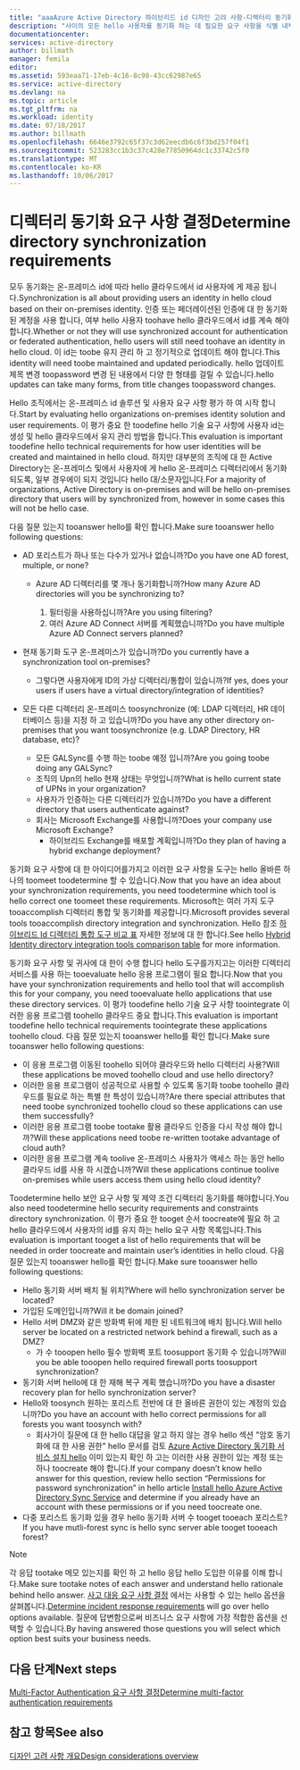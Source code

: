 ```yaml
---
title: "aaaAzure Active Directory 하이브리드 id 디자인 고려 사항-디렉터리 동기화 요구 사항을 결정 | Microsoft Docs"
description: "사이의 모든 hello 사용자를 동기화 하는 데 필요한 요구 사항을 식별 내부와 클라우드 hello 엔터프라이즈에 대 한 on = 합니다."
documentationcenter: 
services: active-directory
author: billmath
manager: femila
editor: 
ms.assetid: 593eaa71-17eb-4c16-8c98-43cc62987e65
ms.service: active-directory
ms.devlang: na
ms.topic: article
ms.tgt_pltfrm: na
ms.workload: identity
ms.date: 07/18/2017
ms.author: billmath
ms.openlocfilehash: 6646e3792c65f37c3d62eecdb6c6f3bd257f04f1
ms.sourcegitcommit: 523283cc1b3c37c428e77850964dc1c33742c5f0
ms.translationtype: MT
ms.contentlocale: ko-KR
ms.lasthandoff: 10/06/2017
---
```

# <a name="determine-directory-synchronization-requirements"></a><span data-ttu-id="ea2c5-103">디렉터리 동기화 요구 사항 결정</span><span class="sxs-lookup"><span data-stu-id="ea2c5-103">Determine directory synchronization requirements</span></span>
<span data-ttu-id="ea2c5-104">모두 동기화는 온-프레미스 id에 따라 hello 클라우드에서 id 사용자에 게 제공 됩니다.</span><span class="sxs-lookup"><span data-stu-id="ea2c5-104">Synchronization is all about providing users an identity in hello cloud based on their on-premises identity.</span></span> <span data-ttu-id="ea2c5-105">인증 또는 페더레이션된 인증에 대 한 동기화 된 계정을 사용 합니다, 여부 hello 사용자 toohave hello 클라우드에서 id를 계속 해야 합니다.</span><span class="sxs-lookup"><span data-stu-id="ea2c5-105">Whether or not they will use synchronized account for authentication or federated authentication, hello users will still need toohave an identity in hello cloud.</span></span>  <span data-ttu-id="ea2c5-106">이 id는 toobe 유지 관리 하 고 정기적으로 업데이트 해야 합니다.</span><span class="sxs-lookup"><span data-stu-id="ea2c5-106">This identity will need toobe maintained and updated periodically.</span></span>  <span data-ttu-id="ea2c5-107">hello 업데이트 제목 변경 toopassword 변경 된 내용에서 다양 한 형태를 걸릴 수 있습니다.</span><span class="sxs-lookup"><span data-stu-id="ea2c5-107">hello updates can take many forms, from title changes toopassword changes.</span></span>  

<span data-ttu-id="ea2c5-108">Hello 조직에서는 온-프레미스 id 솔루션 및 사용자 요구 사항 평가 하 여 시작 합니다.</span><span class="sxs-lookup"><span data-stu-id="ea2c5-108">Start by evaluating hello organizations on-premises identity solution and user requirements.</span></span> <span data-ttu-id="ea2c5-109">이 평가 중요 한 toodefine hello 기술 요구 사항에 사용자 id는 생성 및 hello 클라우드에서 유지 관리 방법을 합니다.</span><span class="sxs-lookup"><span data-stu-id="ea2c5-109">This evaluation is important toodefine hello technical requirements for how user identities will be created and maintained in hello cloud.</span></span>  <span data-ttu-id="ea2c5-110">하지만 대부분의 조직에 대 한 Active Directory는 온-프레미스 및에서 사용자에 게 hello 온-프레미스 디렉터리에서 동기화 되도록, 일부 경우에이 되지 것입니다 hello 대/소문자입니다.</span><span class="sxs-lookup"><span data-stu-id="ea2c5-110">For a majority of organizations, Active Directory is on-premises and will be hello on-premises directory that users will by synchronized from, however in some cases this will not be hello case.</span></span>  

<span data-ttu-id="ea2c5-111">다음 질문 있는지 tooanswer hello를 확인 합니다.</span><span class="sxs-lookup"><span data-stu-id="ea2c5-111">Make sure tooanswer hello following questions:</span></span>

* <span data-ttu-id="ea2c5-112">AD 포리스트가 하나 또는 다수가 있거나 없습니까?</span><span class="sxs-lookup"><span data-stu-id="ea2c5-112">Do you have one AD forest, multiple, or none?</span></span>
  
  * <span data-ttu-id="ea2c5-113">Azure AD 디렉터리를 몇 개나 동기화합니까?</span><span class="sxs-lookup"><span data-stu-id="ea2c5-113">How many Azure AD directories will you be synchronizing to?</span></span>
    
    1. <span data-ttu-id="ea2c5-114">필터링을 사용하십니까?</span><span class="sxs-lookup"><span data-stu-id="ea2c5-114">Are you using filtering?</span></span>
    2. <span data-ttu-id="ea2c5-115">여러 Azure AD Connect 서버를 계획했습니까?</span><span class="sxs-lookup"><span data-stu-id="ea2c5-115">Do you have multiple Azure AD Connect servers planned?</span></span>
* <span data-ttu-id="ea2c5-116">현재 동기화 도구 온-프레미스가 있습니까?</span><span class="sxs-lookup"><span data-stu-id="ea2c5-116">Do you currently have a synchronization tool on-premises?</span></span>
  
  * <span data-ttu-id="ea2c5-117">그렇다면 사용자에게 ID의 가상 디렉터리/통합이 있습니까?</span><span class="sxs-lookup"><span data-stu-id="ea2c5-117">If yes, does your users if users have a virtual directory/integration of identities?</span></span>
* <span data-ttu-id="ea2c5-118">모든 다른 디렉터리 온-프레미스 toosynchronize (예: LDAP 디렉터리, HR 데이터베이스 등)을 지정 하 고 있습니까?</span><span class="sxs-lookup"><span data-stu-id="ea2c5-118">Do you have any other directory on-premises that you want toosynchronize (e.g. LDAP Directory, HR database, etc)?</span></span>
  * <span data-ttu-id="ea2c5-119">모든 GALSync를 수행 하는 toobe 예정 입니까?</span><span class="sxs-lookup"><span data-stu-id="ea2c5-119">Are you going toobe doing any GALSync?</span></span>
  * <span data-ttu-id="ea2c5-120">조직의 Upn의 hello 현재 상태는 무엇입니까?</span><span class="sxs-lookup"><span data-stu-id="ea2c5-120">What is hello current state of UPNs in your organization?</span></span> 
  * <span data-ttu-id="ea2c5-121">사용자가 인증하는 다른 디렉터리가 있습니까?</span><span class="sxs-lookup"><span data-stu-id="ea2c5-121">Do you have a different directory that users authenticate against?</span></span>
  * <span data-ttu-id="ea2c5-122">회사는 Microsoft Exchange를 사용합니까?</span><span class="sxs-lookup"><span data-stu-id="ea2c5-122">Does your company use Microsoft Exchange?</span></span>
    * <span data-ttu-id="ea2c5-123">하이브리드 Exchange를 배포할 계획입니까?</span><span class="sxs-lookup"><span data-stu-id="ea2c5-123">Do they plan of having a hybrid exchange deployment?</span></span>

<span data-ttu-id="ea2c5-124">동기화 요구 사항에 대 한 아이디어를가지고 이러한 요구 사항을 도구는 hello 올바른 하나의 toomeet toodetermine 할 수 있습니다.</span><span class="sxs-lookup"><span data-stu-id="ea2c5-124">Now that you have an idea about your synchronization requirements, you need toodetermine which tool is hello correct one toomeet these requirements.</span></span>  <span data-ttu-id="ea2c5-125">Microsoft는 여러 가지 도구 tooaccomplish 디렉터리 통합 및 동기화를 제공합니다.</span><span class="sxs-lookup"><span data-stu-id="ea2c5-125">Microsoft provides several tools tooaccomplish directory integration and synchronization.</span></span>  <span data-ttu-id="ea2c5-126">Hello 참조 [하이브리드 Id 디렉터리 통합 도구 비교 표](active-directory-hybrid-identity-design-considerations-tools-comparison.md) 자세한 정보에 대 한 합니다.</span><span class="sxs-lookup"><span data-stu-id="ea2c5-126">See hello [Hybrid Identity directory integration tools comparison table](active-directory-hybrid-identity-design-considerations-tools-comparison.md) for more information.</span></span> 

<span data-ttu-id="ea2c5-127">동기화 요구 사항 및 귀사에 대 한이 수행 합니다 hello 도구를가지고는 이러한 디렉터리 서비스를 사용 하는 tooevaluate hello 응용 프로그램이 필요 합니다.</span><span class="sxs-lookup"><span data-stu-id="ea2c5-127">Now that you have your synchronization requirements and hello tool that will accomplish this for your company, you need tooevaluate hello applications that use these directory services.</span></span> <span data-ttu-id="ea2c5-128">이 평가 toodefine hello 기술 요구 사항 toointegrate 이러한 응용 프로그램 toohello 클라우드 중요 합니다.</span><span class="sxs-lookup"><span data-stu-id="ea2c5-128">This evaluation is important toodefine hello technical requirements toointegrate these applications toohello cloud.</span></span> <span data-ttu-id="ea2c5-129">다음 질문 있는지 tooanswer hello를 확인 합니다.</span><span class="sxs-lookup"><span data-stu-id="ea2c5-129">Make sure tooanswer hello following questions:</span></span>

* <span data-ttu-id="ea2c5-130">이 응용 프로그램 이동된 toohello 되어야 클라우드와 hello 디렉터리 사용?</span><span class="sxs-lookup"><span data-stu-id="ea2c5-130">Will these applications be moved toohello cloud and use hello directory?</span></span>
* <span data-ttu-id="ea2c5-131">이러한 응용 프로그램이 성공적으로 사용할 수 있도록 동기화 toobe toohello 클라우드를 필요로 하는 특별 한 특성이 있습니까?</span><span class="sxs-lookup"><span data-stu-id="ea2c5-131">Are there special attributes that need toobe synchronized toohello cloud so these applications can use them successfully?</span></span>
* <span data-ttu-id="ea2c5-132">이러한 응용 프로그램 toobe tootake 활용 클라우드 인증을 다시 작성 해야 합니까?</span><span class="sxs-lookup"><span data-stu-id="ea2c5-132">Will these applications need toobe re-written tootake advantage of cloud auth?</span></span>
* <span data-ttu-id="ea2c5-133">이러한 응용 프로그램 계속 toolive 온-프레미스 사용자가 액세스 하는 동안 hello 클라우드 id를 사용 하 시겠습니까?</span><span class="sxs-lookup"><span data-stu-id="ea2c5-133">Will these applications continue toolive on-premises while users access them using hello cloud identity?</span></span>

<span data-ttu-id="ea2c5-134">Toodetermine hello 보안 요구 사항 및 제약 조건 디렉터리 동기화를 해야합니다.</span><span class="sxs-lookup"><span data-stu-id="ea2c5-134">You also need toodetermine hello security requirements and constraints directory synchronization.</span></span> <span data-ttu-id="ea2c5-135">이 평가 중요 한 tooget 순서 toocreate에 필요 하 고 hello 클라우드에서 사용자의 id를 유지 하는 hello 요구 사항 목록입니다.</span><span class="sxs-lookup"><span data-stu-id="ea2c5-135">This evaluation is important tooget a list of hello requirements that will be needed in order toocreate and maintain user’s identities in hello cloud.</span></span> <span data-ttu-id="ea2c5-136">다음 질문 있는지 tooanswer hello를 확인 합니다.</span><span class="sxs-lookup"><span data-stu-id="ea2c5-136">Make sure tooanswer hello following questions:</span></span>

* <span data-ttu-id="ea2c5-137">Hello 동기화 서버 배치 될 위치?</span><span class="sxs-lookup"><span data-stu-id="ea2c5-137">Where will hello synchronization server be located?</span></span>
* <span data-ttu-id="ea2c5-138">가입된 도메인입니까?</span><span class="sxs-lookup"><span data-stu-id="ea2c5-138">Will it be domain joined?</span></span>
* <span data-ttu-id="ea2c5-139">Hello 서버 DMZ와 같은 방화벽 뒤에 제한 된 네트워크에 배치 됩니다.</span><span class="sxs-lookup"><span data-stu-id="ea2c5-139">Will hello server be located on a restricted network behind a firewall, such as a DMZ?</span></span>
  * <span data-ttu-id="ea2c5-140">가 수 tooopen hello 필수 방화벽 포트 toosupport 동기화 수 있습니까?</span><span class="sxs-lookup"><span data-stu-id="ea2c5-140">Will you be able tooopen hello required firewall ports toosupport synchronization?</span></span>
* <span data-ttu-id="ea2c5-141">동기화 서버 hello에 대 한 재해 복구 계획 했습니까?</span><span class="sxs-lookup"><span data-stu-id="ea2c5-141">Do you have a disaster recovery plan for hello synchronization server?</span></span>
* <span data-ttu-id="ea2c5-142">Hello와 toosynch 원하는 포리스트 전반에 대 한 올바른 권한이 있는 계정의 있습니까?</span><span class="sxs-lookup"><span data-stu-id="ea2c5-142">Do you have an account with hello correct permissions for all forests you want toosynch with?</span></span>
  * <span data-ttu-id="ea2c5-143">회사가이 질문에 대 한 hello 대답을 알고 하지 않는 경우 hello 섹션 "암호 동기화에 대 한 사용 권한" hello 문서를 검토 [Azure Active Directory 동기화 서비스 설치 hello](https://msdn.microsoft.com/library/azure/dn757602.aspx#BKMK_CreateAnADAccountForTheSyncService) 이미 있는지 확인 하 고는 이러한 사용 권한이 있는 계정 또는 하나 toocreate 해야 합니다.</span><span class="sxs-lookup"><span data-stu-id="ea2c5-143">If your company doesn’t know hello answer for this question, review hello section “Permissions for password synchronization” in hello article [Install hello Azure Active Directory Sync Service](https://msdn.microsoft.com/library/azure/dn757602.aspx#BKMK_CreateAnADAccountForTheSyncService) and determine if you already have an account with these permissions or if you need toocreate one.</span></span>
* <span data-ttu-id="ea2c5-144">다중 포리스트 동기화 있을 경우 hello 동기화 서버 수 tooget tooeach 포리스트?</span><span class="sxs-lookup"><span data-stu-id="ea2c5-144">If you have mutli-forest sync is hello sync server able tooget tooeach forest?</span></span>

> [!NOTE]
> <span data-ttu-id="ea2c5-145">각 응답 tootake 메모 있는지를 확인 하 고 hello 응답 hello 도입한 이유를 이해 합니다.</span><span class="sxs-lookup"><span data-stu-id="ea2c5-145">Make sure tootake notes of each answer and understand hello rationale behind hello answer.</span></span> <span data-ttu-id="ea2c5-146">[사고 대응 요구 사항 결정](active-directory-hybrid-identity-design-considerations-incident-response-requirements.md) 에서는 사용할 수 있는 hello 옵션을 살펴봅니다.</span><span class="sxs-lookup"><span data-stu-id="ea2c5-146">[Determine incident response requirements](active-directory-hybrid-identity-design-considerations-incident-response-requirements.md) will go over hello options available.</span></span> <span data-ttu-id="ea2c5-147">질문에 답변함으로써 비즈니스 요구 사항에 가장 적합한 옵션을 선택할 수 있습니다.</span><span class="sxs-lookup"><span data-stu-id="ea2c5-147">By having answered those questions you will select which option best suits your business needs.</span></span>
> 
> 

## <a name="next-steps"></a><span data-ttu-id="ea2c5-148">다음 단계</span><span class="sxs-lookup"><span data-stu-id="ea2c5-148">Next steps</span></span>
[<span data-ttu-id="ea2c5-149">Multi-Factor Authentication 요구 사항 결정</span><span class="sxs-lookup"><span data-stu-id="ea2c5-149">Determine multi-factor authentication requirements</span></span>](active-directory-hybrid-identity-design-considerations-multifactor-auth-requirements.md)

## <a name="see-also"></a><span data-ttu-id="ea2c5-150">참고 항목</span><span class="sxs-lookup"><span data-stu-id="ea2c5-150">See also</span></span>
[<span data-ttu-id="ea2c5-151">디자인 고려 사항 개요</span><span class="sxs-lookup"><span data-stu-id="ea2c5-151">Design considerations overview</span></span>](active-directory-hybrid-identity-design-considerations-overview.md)

